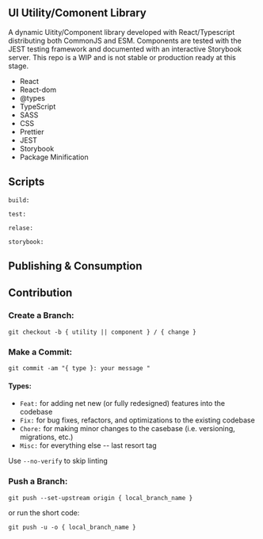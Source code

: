 ## UI Utility/Comonent Library
A dynamic Uitity/Component library developed with React/Typescript distributing both CommonJS and ESM. Components are tested with the JEST testing framework and documented with an interactive Storybook server. This repo is a WIP and is not stable or production ready at this stage.

- React
- React-dom
- @types
- TypeScript
- SASS
- CSS
- Prettier
- JEST
- Storybook
- Package Minification

## Scripts
```
build:
```
```
test:
```
```
relase:
```
```
storybook:
```

## Publishing & Consumption

## Contribution
### Create a Branch:
```
git checkout -b { utility || component } / { change }
```

### Make a Commit:
```
git commit -am "{ type }: your message "
```
#### Types:
- ` Feat: ` for adding net new (or fully redesigned) features into the codebase
- ` Fix: ` for bug fixes, refactors, and optimizations to the existing codebase
- ` Chore: ` for making minor changes to the casebase (i.e. versioning, migrations, etc.)
- ` Misc: ` for everything else -- last resort tag

Use ` --no-verify ` to skip linting

### Push a Branch:
```
git push --set-upstream origin { local_branch_name }
```
or run the short code:
```
git push -u -o { local_branch_name }
```
